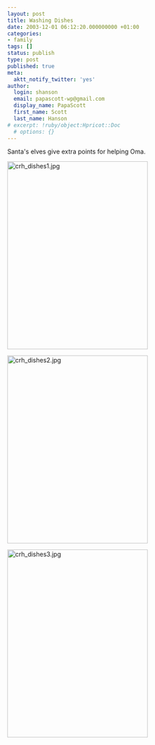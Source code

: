 ```yaml
---
layout: post
title: Washing Dishes
date: 2003-12-01 06:12:20.000000000 +01:00
categories:
- family
tags: []
status: publish
type: post
published: true
meta:
  aktt_notify_twitter: 'yes'
author:
  login: shanson
  email: papascott-wp@gmail.com
  display_name: PapaScott
  first_name: Scott
  last_name: Hanson
# excerpt: !ruby/object:Hpricot::Doc
  # options: {}
---
```

<p>Santa's elves give extra points for helping Oma.</p>
<p><img alt="crh_dishes1.jpg" src="http://www.papascott.de/wordpress/wp-content/uploads/2003/12/crh_dishes1.jpg" width="320" height="427" border="0" /></p>
<p><img alt="crh_dishes2.jpg" src="http://www.papascott.de/wordpress/wp-content/uploads/2003/12/crh_dishes2.jpg" width="320" height="427" border="0" /></p>
<p><img alt="crh_dishes3.jpg" src="http://www.papascott.de/wordpress/wp-content/uploads/2003/12/crh_dishes3.jpg" width="320" height="427" border="0" /></p>
